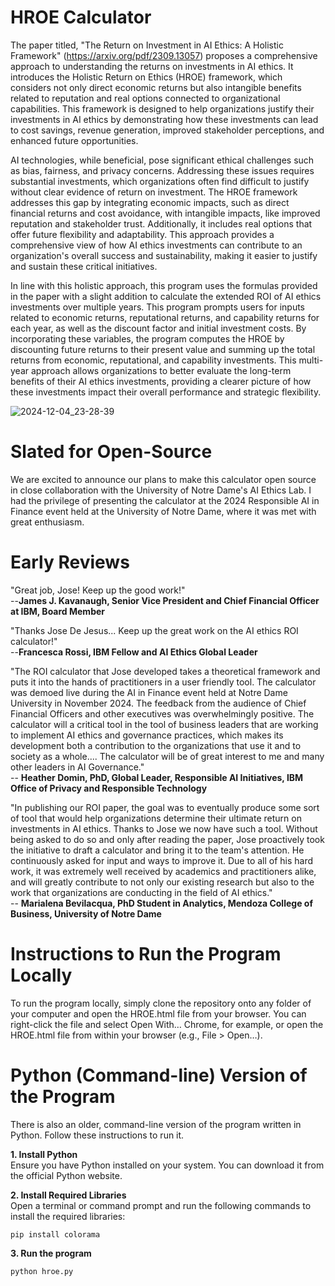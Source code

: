# HROE Calculator
The paper titled, "The Return on Investment in AI Ethics: A Holistic Framework" (https://arxiv.org/pdf/2309.13057)
proposes a comprehensive approach to understanding the returns on investments in AI ethics. It introduces the Holistic
Return on Ethics (HROE) framework, which considers not only direct economic returns but also intangible benefits related
to reputation and real options connected to organizational capabilities. This framework is designed to help
organizations justify their investments in AI ethics by demonstrating how these investments can lead to cost savings,
revenue generation, improved stakeholder perceptions, and enhanced future opportunities.

AI technologies, while beneficial, pose significant ethical challenges such as bias, fairness, and privacy concerns.
Addressing these issues requires substantial investments, which organizations often find difficult to justify without
clear evidence of return on investment. The HROE framework addresses this gap by integrating economic impacts, such as
direct financial returns and cost avoidance, with intangible impacts, like improved reputation and stakeholder trust.
Additionally, it includes real options that offer future flexibility and adaptability. This approach provides a
comprehensive view of how AI ethics investments can contribute to an organization's overall success and sustainability,
making it easier to justify and sustain these critical initiatives.

In line with this holistic approach, this program uses the formulas provided in the paper with a slight addition
to calculate the extended ROI of AI ethics investments over multiple years. This program prompts users for inputs
related to economic returns, reputational returns, and capability returns for each year, as well as the discount factor
and initial investment costs. By incorporating these variables, the program computes the HROE by discounting future
returns to their present value and summing up the total returns from economic, reputational, and capability investments.
This multi-year approach allows organizations to better evaluate the long-term benefits of their AI ethics investments,
providing a clearer picture of how these investments impact their overall performance and strategic flexibility.

![2024-12-04_23-28-39](https://github.ibm.com/jdejesus/hroecalculator/assets/7868/d63ccb55-0960-48e7-94cd-473707980949)

# Slated for Open-Source
We are excited to announce our plans to make this calculator open source in close collaboration with the University of Notre Dame's AI Ethics Lab. I had the privilege of presenting the calculator at the 2024 Responsible AI in Finance event held at the University of Notre Dame, where it was met with great enthusiasm.

# Early Reviews
"Great job, Jose! Keep up the good work!"<br/>
--**James J. Kavanaugh, Senior Vice President and Chief Financial Officer at IBM, Board Member**

"Thanks Jose De Jesus... Keep up the great work on the AI ethics ROI calculator!"<br/>
--**Francesca Rossi, IBM Fellow and AI Ethics Global Leader**

"The ROI calculator that Jose developed takes a theoretical framework and puts it into the hands of practitioners in a user friendly tool. The calculator was demoed live during the AI in Finance event held at Notre Dame University in November 2024. The feedback from the audience of Chief Financial Officers and other executives was overwhelmingly positive. The calculator will a critical tool in the tool of business leaders that are working to implement AI ethics and governance practices, which makes its development both a contribution to the organizations that use it and to society as a whole.... The calculator will be of great interest to me and many other leaders in AI Governance."<br/>
-- **Heather Domin, PhD, Global Leader, Responsible AI Initiatives, IBM Office of Privacy and Responsible Technology**

"In publishing our ROI paper, the goal was to eventually produce some sort of tool that would help organizations determine their ultimate return on investments in AI ethics. Thanks to Jose we now have such a tool. Without being asked to do so and only after reading the paper, Jose proactively took the initiative to draft a calculator and bring it to the team's attention. He continuously asked for input and ways to improve it. Due to all of his hard work, it was extremely well received by academics and practitioners alike, and will greatly contribute to not only our existing research but also to the work that organizations are conducting in the field of AI ethics."<br/>
-- **Marialena Bevilacqua, PhD Student in Analytics, Mendoza College of Business, University of Notre Dame**

# Instructions to Run the Program Locally
To run the program locally, simply clone the repository onto any folder of your computer and open the HROE.html file from your browser. You can right-click the file and select Open With… Chrome, for example, or open the HROE.html file from within your browser (e.g., File > Open…).

# Python (Command-line) Version of the Program
There is also an older, command-line version of the program written in Python. Follow these instructions to run it.

**1. Install Python**<br>
Ensure you have Python installed on your system. You can download it from the official Python website.

**2. Install Required Libraries**<br>
Open a terminal or command prompt and run the following commands to install the required libraries:

`pip install colorama`

**3. Run the program**<br>

`python hroe.py`

